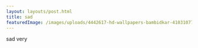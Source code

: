 ```yaml
---
layout: layouts/post.html
title: sad
featuredImage: /images/uploads/4442617-hd-wallpapers-bambidkar-41031077-3840-2160.jpg
---
```

sad very